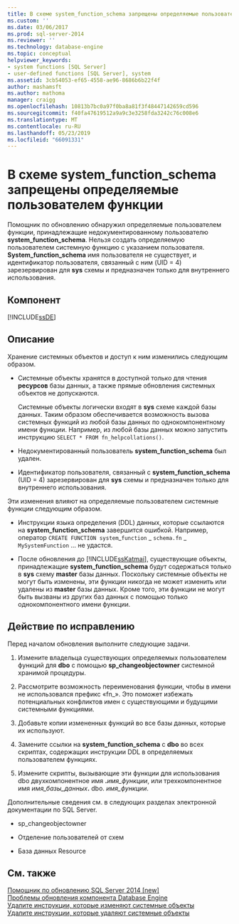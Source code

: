 ```yaml
---
title: В схеме system_function_schema запрещены определяемые пользователем функции | Документация Майкрософт
ms.custom: ''
ms.date: 03/06/2017
ms.prod: sql-server-2014
ms.reviewer: ''
ms.technology: database-engine
ms.topic: conceptual
helpviewer_keywords:
- system functions [SQL Server]
- user-defined functions [SQL Server], system
ms.assetid: 3cb54053-ef65-4558-ae96-8686b6b22f4f
author: mashamsft
ms.author: mathoma
manager: craigg
ms.openlocfilehash: 10813b7bc0a97f0ba8a81f3f48447142659cd596
ms.sourcegitcommit: f40fa47619512a9a9c3e3258fda3242c76c008e6
ms.translationtype: MT
ms.contentlocale: ru-RU
ms.lasthandoff: 05/23/2019
ms.locfileid: "66091331"
---
```

# <a name="user-defined-functions-are-not-allowed-in-systemfunctionschema"></a>В схеме system_function_schema запрещены определяемые пользователем функции
  Помощник по обновлению обнаружил определяемые пользователем функции, принадлежащие недокументированному пользователю **system_function_schema**. Нельзя создать определяемую пользователем системную функцию с указанием пользователя. **System_function_schema** имя пользователя не существует, и идентификатор пользователя, связанный с ним (UID = 4) зарезервирован для **sys** схемы и предназначен только для внутреннего использования.  
  
## <a name="component"></a>Компонент  
 [!INCLUDE[ssDE](../../includes/ssde-md.md)]  
  
## <a name="description"></a>Описание  
 Хранение системных объектов и доступ к ним изменились следующим образом.  
  
-   Системные объекты хранятся в доступной только для чтения **ресурсов** базы данных, а также прямые обновления системных объектов не допускаются.  
  
     Системные объекты логически входят в **sys** схеме каждой базы данных. Таким образом обеспечивается возможность вызова системных функций из любой базы данных по однокомпонентному имени функции. Например, из любой базы данных можно запустить инструкцию `SELECT * FROM fn_helpcollations()`.  
  
-   Недокументированный пользователь **system_function_schema** был удален.  
  
-   Идентификатор пользователя, связанный с **system_function_schema** (UID = 4) зарезервирован для **sys** схемы и предназначен только для внутреннего использования.  
  
 Эти изменения влияют на определяемые пользователем системные функции следующим образом.  
  
-   Инструкции языка определения (DDL) данных, которые ссылаются на **system_function_schema** завершится ошибкой. Например, оператор `CREATE FUNCTION system`_`function` \_ `schema.fn` \_ `MySystemFunction` ... не удастся.  
  
-   После обновления до [!INCLUDE[ssKatmai](../../includes/sskatmai-md.md)], существующие объекты, принадлежащие **system_function_schema** будут содержаться только в **sys** схему **master** базы данных. Поскольку системные объекты не могут быть изменены, эти функции никогда не может изменить или удалены из **master** базы данных. Кроме того, эти функции не могут быть вызваны из других баз данных с помощью только однокомпонентного имени функции.  
  
## <a name="corrective-action"></a>Действие по исправлению  
 Перед началом обновления выполните следующие задачи.  
  
1.  Измените владельца существующих определяемых пользователем функций для **dbo** с помощью **sp_changeobjectowner** системной хранимой процедуры.  
  
2.  Рассмотрите возможность переименования функции, чтобы в имени не использовался префикс «fn_». Это поможет избежать потенциальных конфликтов имен с существующими и будущими системными функциями.  
  
3.  Добавьте копии измененных функций во все базы данных, которые их используют.  
  
4.  Замените ссылки на **system_function_schema** с **dbo** во всех скриптах, содержащих инструкции DDL в определяемых пользователем функциях.  
  
5.  Измените скрипты, вызывающие эти функции для использования dbo двухкомпонентное имя **.**_имя_функции_, или трехкомпонентное имя _имя_базы_данных_**.** dbo. *имя_функции*.  
  
 Дополнительные сведения см. в следующих разделах электронной документации по SQL Server.  
  
-   sp_changeobjectowner  
  
-   Отделение пользователей от схем  
  
-   База данных Resource  
  
## <a name="see-also"></a>См. также  
 [Помощник по обновлению SQL Server 2014 &#91;new&#93;](sql-server-2014-upgrade-advisor.md)   
 [Проблемы обновления компонента Database Engine](../../../2014/sql-server/install/database-engine-upgrade-issues.md)   
 [Удалите инструкции, которые изменяют системные объекты](../../../2014/sql-server/install/remove-statements-that-modify-system-objects.md)   
 [Удалите инструкции, которые удаляют системные объекты](../../../2014/sql-server/install/remove-statements-that-drop-system-objects.md)  
  
  
